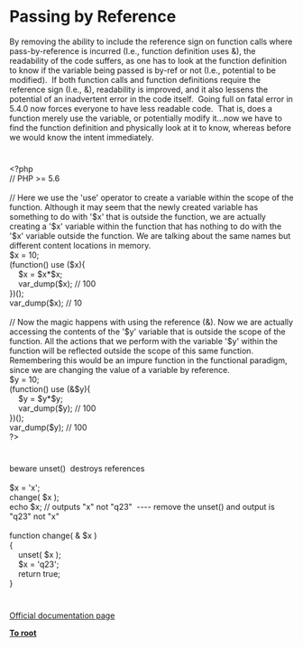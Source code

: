 # Passing by Reference




<div class="phpcode"><span class="html">
By removing the ability to include the reference sign on function calls where pass-by-reference is incurred (I.e., function definition uses &amp;), the readability of the code suffers, as one has to look at the function definition to know if the variable being passed is by-ref or not (I.e., potential to be modified).&#xA0; If both function calls and function definitions require the reference sign (I.e., &amp;), readability is improved, and it also lessens the potential of an inadvertent error in the code itself.&#xA0; Going full on fatal error in 5.4.0 now forces everyone to have less readable code.&#xA0; That is, does a function merely use the variable, or potentially modify it...now we have to find the function definition and physically look at it to know, whereas before we would know the intent immediately.</span>
</div>
  

#


<div class="phpcode"><span class="html">
<span class="default">&lt;?php <br></span><span class="comment">// PHP &gt;= 5.6<br><br>// Here we use the &apos;use&apos; operator to create a variable within the scope of the function. Although it may seem that the newly created variable has something to do with &apos;$x&apos; that is outside the function, we are actually creating a &apos;$x&apos; variable within the function that has nothing to do with the &apos;$x&apos; variable outside the function. We are talking about the same names but different content locations in memory.<br></span><span class="default">$x </span><span class="keyword">= </span><span class="default">10</span><span class="keyword">;<br>(function() use (</span><span class="default">$x</span><span class="keyword">){<br>&#xA0; &#xA0; </span><span class="default">$x </span><span class="keyword">= </span><span class="default">$x</span><span class="keyword">*</span><span class="default">$x</span><span class="keyword">;<br>&#xA0; &#xA0; </span><span class="default">var_dump</span><span class="keyword">(</span><span class="default">$x</span><span class="keyword">); </span><span class="comment">// 100<br></span><span class="keyword">})();<br></span><span class="default">var_dump</span><span class="keyword">(</span><span class="default">$x</span><span class="keyword">); </span><span class="comment">// 10<br><br>// Now the magic happens with using the reference (&amp;). Now we are actually accessing the contents of the &apos;$y&apos; variable that is outside the scope of the function. All the actions that we perform with the variable &apos;$y&apos; within the function will be reflected outside the scope of this same function. Remembering this would be an impure function in the functional paradigm, since we are changing the value of a variable by reference.<br></span><span class="default">$y </span><span class="keyword">= </span><span class="default">10</span><span class="keyword">;<br>(function() use (&amp;</span><span class="default">$y</span><span class="keyword">){<br>&#xA0; &#xA0; </span><span class="default">$y </span><span class="keyword">= </span><span class="default">$y</span><span class="keyword">*</span><span class="default">$y</span><span class="keyword">;<br>&#xA0; &#xA0; </span><span class="default">var_dump</span><span class="keyword">(</span><span class="default">$y</span><span class="keyword">); </span><span class="comment">// 100<br></span><span class="keyword">})();<br></span><span class="default">var_dump</span><span class="keyword">(</span><span class="default">$y</span><span class="keyword">); </span><span class="comment">// 100<br></span><span class="default">?&gt;</span>
</span>
</div>
  

#


<div class="phpcode"><span class="html">
beware unset()&#xA0; destroys references<br><br>$x = &apos;x&apos;;<br>change( $x );<br>echo $x; // outputs &quot;x&quot; not &quot;q23&quot;&#xA0; ---- remove the unset() and output is &quot;q23&quot; not &quot;x&quot;<br><br>function change( &amp; $x )<br>{<br>&#xA0; &#xA0; unset( $x );<br>&#xA0; &#xA0; $x = &apos;q23&apos;;<br>&#xA0; &#xA0; return true;<br>}</span>
</div>
  

#

[Official documentation page](https://www.php.net/manual/en/language.references.pass.php)

**[To root](/README.md)**